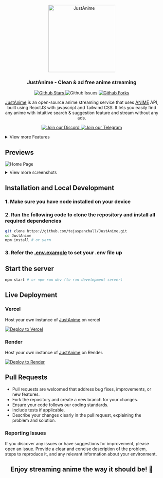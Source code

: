 <p align="center">
  <div align="center">
    <a href="https://justanime.to">
      <img alt="JustAnime" src="https://github.com/tejaspanchall/JustAnime/blob/main/public/footer.png" width="220"/>
    </a>
  </div>
    <h3 align="center">JustAnime - Clean & ad free anime streaming</h3>
    <p align="center">
  <a href="https://github.com/tejaspanchall/JustAnime">
      <img src="https://img.shields.io/github/stars/tejaspanchall/JustAnime" alt="Github Stars">
    </a>
      <img src="https://img.shields.io/github/issues/tejaspanchall/JustAnime" alt="Github Issues">
     <a href="https://github.com/tejaspanchall/JustAnime">
      <img src="https://img.shields.io/github/forks/tejaspanchall/JustAnime" alt="Github Forks" />
    </a>
</p>
</p>
<p align="center">
    <a href="https://justanime.to">JustAnime</a> is an open-source anime streaming service that uses <a href="https://github.com/itzzzme/anime-api">ANIME</a> API, built using ReactJS with javascript and Tailwind CSS. It lets you easily find any anime with intuitive search & suggestion feature and stream without any ads.
 </p>

<p align="center">
  <a href="https://discord.gg/P3yqksmGun">
    <img src="https://img.shields.io/badge/Join%20our%20Discord-5865F2?logo=discord&logoColor=white" alt="Join our Discord">
  </a>
  <a href="https://t.me/JustAnimeOfficial">
    <img src="https://img.shields.io/badge/Join%20our%20Telegram-2CA5E0?logo=telegram&logoColor=white" alt="Join our Telegram">
  </a>
</p>

<details>
<summary>View more Features</summary>

### General

- Sub Anime support
- Dub Anime support
- User-friendly interface
- Mobile responsive
- Fast page load
- Character & Voice Actors

### Watch Page

- Related Animes
- Recommended Animes
- Available seasons
- Estimated schedule of upcoming episodes
- **Player**
  - Autoplay
  - Autoskip intro/outro
  - Autonext

</details>

## Previews

<div style="text-align: left;">
  <img src="https://github.com/tejaspanchall/JustAnime/blob/main/public/home.PNG" alt="Home Page" style="max-width: 80%;" >
  <details>
  <summary style="margin-top:10px">View more screenshots</summary>
  <br/>
  AnimeInfo Page
  <img src="https://github.com/tejaspanchall/JustAnime/blob/main/public/info.PNG" style="margin-top:10px" src="" alt="AnimeInfo Page" style="max-width: 80%;">
  <br/>
  Character & Voice Actors
  <img src="https://github.com/tejaspanchall/JustAnime/blob/main/public/char.PNG" style="margin-top:10px" src="" alt="Character & Voice Actors" style="max-width: 80%;">
  <br/>
  Watch Page
  <img src="https://github.com/tejaspanchall/JustAnime/blob/main/public/watch.PNG" style="margin-top:10px" src="" alt="Watch Page" style="max-width: 80%;">
  <br/>
  </details>
</div>

## Installation and Local Development

### 1. Make sure you have node installed on your device

### 2. Run the following code to clone the repository and install all required dependencies

```bash
git clone https://github.com/tejaspanchall/JustAnime.git
cd JustAnime
npm install # or yarn
```

### 3. Refer the <a href="https://github.com/tejaspanchall/JustAnime/blob/main/.env.example">.env.example</a> to set your .env file up

## Start the server

```bash
npm start # or npm run dev (to run develepment server)
```
## Live Deployment

### Vercel

Host your own instance of <a href="https://justanime.to">JustAnime</a>  on vercel

[![Deploy to Vercel](https://vercel.com/button)](https://vercel.com/new/clone?repository-url=https://github.com/tejaspanchall/JustAnime)

### Render

Host your own instance of <a href="https://justanime.to">JustAnime</a> on Render.

[![Deploy to Render](https://render.com/images/deploy-to-render-button.svg)](https://render.com/deploy?repo=https://github.com/tejaspanchall/JustAnime)

## Pull Requests

- Pull requests are welcomed that address bug fixes, improvements, or new features.
- Fork the repository and create a new branch for your changes.
- Ensure your code follows our coding standards.
- Include tests if applicable.
- Describe your changes clearly in the pull request, explaining the problem and solution.

 ### Reporting Issues

If you discover any issues or have suggestions for improvement, please open an issue. Provide a clear and concise description of the problem, steps to reproduce it, and any relevant information about your environment.


<h2 align="center">
  <b>Enjoy streaming anime the way it should be! 🍿</b>
</h2>
